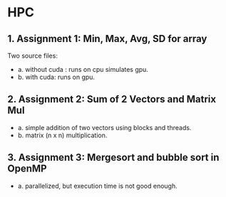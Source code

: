 # HPC

## 1. Assignment 1: Min, Max, Avg, SD for array
 
Two source files:
 * a. without cuda : runs on cpu simulates gpu.
 * b. with cuda: runs on gpu.


## 2. Assignment 2: Sum of 2 Vectors and Matrix Mul

 * a. simple addition  of two vectors using blocks and threads.
 * b. matrix (n x n) multiplication.
 
 
## 3. Assignment 3: Mergesort and bubble sort in OpenMP

 * a. parallelized, but execution time is not good enough.
